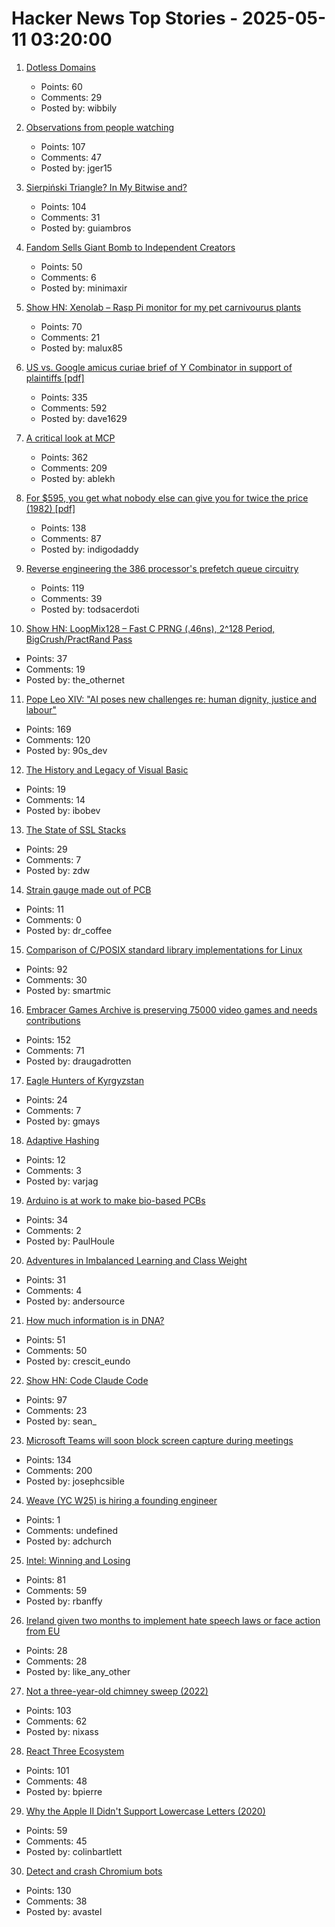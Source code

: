 # Hacker News Top Stories - 2025-05-11 03:20:00

1. [Dotless Domains](https://lab.avl.la/dotless/)
   - Points: 60
   - Comments: 29
   - Posted by: wibbily

2. [Observations from people watching](https://skincontact.substack.com/p/21-observations-from-people-watching)
   - Points: 107
   - Comments: 47
   - Posted by: jger15

3. [Sierpiński Triangle? In My Bitwise and?](https://lcamtuf.substack.com/p/sierpinski-triangle-in-my-bitwise)
   - Points: 104
   - Comments: 31
   - Posted by: guiambros

4. [Fandom Sells Giant Bomb to Independent Creators](https://about.fandom.com/news/fandom-sells-giant-bomb-to-independent-creators)
   - Points: 50
   - Comments: 6
   - Posted by: minimaxir

5. [Show HN: Xenolab – Rasp Pi monitor for my pet carnivourus plants](https://github.com/blackrabbit17/xenolab)
   - Points: 70
   - Comments: 21
   - Posted by: malux85

6. [US vs. Google amicus curiae brief of Y Combinator in support of plaintiffs [pdf]](https://storage.courtlistener.com/recap/gov.uscourts.dcd.223205/gov.uscourts.dcd.223205.1300.1.pdf)
   - Points: 335
   - Comments: 592
   - Posted by: dave1629

7. [A critical look at MCP](https://raz.sh/blog/2025-05-02_a_critical_look_at_mcp)
   - Points: 362
   - Comments: 209
   - Posted by: ablekh

8. [For $595, you get what nobody else can give you for twice the price (1982) [pdf]](https://s3data.computerhistory.org/brochures/commodore.commodore64.1982.102646264.pdf)
   - Points: 138
   - Comments: 87
   - Posted by: indigodaddy

9. [Reverse engineering the 386 processor's prefetch queue circuitry](http://www.righto.com/2025/05/386-prefetch-circuitry-reverse-engineered.html)
   - Points: 119
   - Comments: 39
   - Posted by: todsacerdoti

10. [Show HN: LoopMix128 – Fast C PRNG (.46ns), 2^128 Period, BigCrush/PractRand Pass](https://github.com/danielcota/LoopMix128)
   - Points: 37
   - Comments: 19
   - Posted by: the_othernet

11. [Pope Leo XIV: "AI poses new challenges re: human dignity, justice and labour"](https://www.vatican.va/content/leo-xiv/en/speeches/2025/may/documents/20250510-collegio-cardinalizio.html)
   - Points: 169
   - Comments: 120
   - Posted by: 90s_dev

12. [The History and Legacy of Visual Basic](https://retool.com/visual-basic)
   - Points: 19
   - Comments: 14
   - Posted by: ibobev

13. [The State of SSL Stacks](https://www.haproxy.com/blog/state-of-ssl-stacks)
   - Points: 29
   - Comments: 7
   - Posted by: zdw

14. [Strain gauge made out of PCB](https://github.com/vapetrov/PCB_strain_gauge)
   - Points: 11
   - Comments: 0
   - Posted by: dr_coffee

15. [Comparison of C/POSIX standard library implementations for Linux](https://www.etalabs.net/compare_libcs.html)
   - Points: 92
   - Comments: 30
   - Posted by: smartmic

16. [Embracer Games Archive is preserving 75000 video games and needs contributions](https://embracergamesarchive.com/)
   - Points: 152
   - Comments: 71
   - Posted by: draugadrotten

17. [Eagle Hunters of Kyrgyzstan](https://magazine.atavist.com/the-eagle-hunters-of-kyrgyzstan-world-nomad-games/)
   - Points: 24
   - Comments: 7
   - Posted by: gmays

18. [Adaptive Hashing](https://quotenil.com/adaptive-hashing.html)
   - Points: 12
   - Comments: 3
   - Posted by: varjag

19. [Arduino is at work to make bio-based PCBs](https://blog.arduino.cc/2025/04/22/arduino-is-at-work-to-make-bio-based-pcbs/)
   - Points: 34
   - Comments: 2
   - Posted by: PaulHoule

20. [Adventures in Imbalanced Learning and Class Weight](http://andersource.dev/2025/05/05/imbalanced-learning.html)
   - Points: 31
   - Comments: 4
   - Posted by: andersource

21. [How much information is in DNA?](https://dynomight.substack.com/p/dna)
   - Points: 51
   - Comments: 50
   - Posted by: crescit_eundo

22. [Show HN: Code Claude Code](https://github.com/RVCA212/codesys)
   - Points: 97
   - Comments: 23
   - Posted by: sean_

23. [Microsoft Teams will soon block screen capture during meetings](https://www.bleepingcomputer.com/news/microsoft/microsoft-teams-will-soon-block-screen-capture-during-meetings/)
   - Points: 134
   - Comments: 200
   - Posted by: josephcsible

24. [Weave (YC W25) is hiring a founding engineer](https://www.ycombinator.com/companies/weave-3/jobs)
   - Points: 1
   - Comments: undefined
   - Posted by: adchurch

25. [Intel: Winning and Losing](https://www.abortretry.fail/p/intel-winning-and-losing)
   - Points: 81
   - Comments: 59
   - Posted by: rbanffy

26. [Ireland given two months to implement hate speech laws or face action from EU](https://www.thejournal.ie/ireland-given-two-months-to-start-implementing-hate-speech-laws-6697853-May2025/)
   - Points: 28
   - Comments: 28
   - Posted by: like_any_other

27. [Not a three-year-old chimney sweep (2022)](https://fakehistoryhunter.net/2022/07/26/not-a-3-year-old-chimney-sweep/)
   - Points: 103
   - Comments: 62
   - Posted by: nixass

28. [React Three Ecosystem](https://www.react-three.org/)
   - Points: 101
   - Comments: 48
   - Posted by: bpierre

29. [Why the Apple II Didn't Support Lowercase Letters (2020)](https://www.vintagecomputing.com/index.php/archives/2833/why-the-apple-ii-didnt-support-lowercase-letters)
   - Points: 59
   - Comments: 45
   - Posted by: colinbartlett

30. [Detect and crash Chromium bots](https://blog.castle.io/detect-and-crash-chromium-bots-with-one-weird-trick-bots-hate-it/)
   - Points: 130
   - Comments: 38
   - Posted by: avastel

